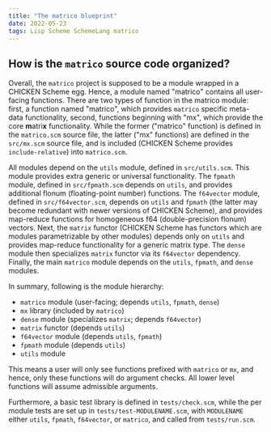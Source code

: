 ```yaml
---
title: "The matrico blueprint"
date: 2022-05-23
tags: Lisp Scheme SchemeLang matrico
---
```


## How is the `matrico` source code organized?

Overall, the `matrico` project is supposed to be a module wrapped in a CHICKEN Scheme egg.
Hence, a module named "matrico" contains all user-facing functions.
There are two types of function in the matrico module:
first, a function named "matrico", which provides `matrico` specific meta-data functionality,
second, functions beginning with "mx", which provide the core **m**atri**x** functionality.
While the former ("matrico" function) is defined in the `matrico.scm` source file,
the latter ("mx" functions) are defined in the `src/mx.scm` source file, and is included (CHICKEN Scheme provides `include-relative`) into `matrico.scm`.

All modules depend on the `utils` module, defined in `src/utils.scm`.
This module provides extra generic or universal functionality.
The `fpmath` module, defined in `src/fpmath.scm` depends on `utils`,
and provides additional flonum (floating-point number) functions.
The `f64vector` module, defined in `src/f64vector.scm`, depends on `utils` and
`fpmath` (the latter may become redundant with newer versions of CHICKEN Scheme),
and provides map-reduce functions for homogeneous f64 (double-precision flonum) vectors.
Next, the `matrix` functor (CHICKEN Scheme has functors which are modules parametrizable by other modules)
depends only on `utils` and provides map-reduce functionality for a generic matrix type.
The `dense` module then specializes `matrix` functor via its `f64vector` dependency.
Finally, the main `matrico` module depends on the `utils`, `fpmath`, and `dense` modules.  

In summary, following is the module hierarchy:
* `matrico` module (user-facing; depends `utils`, `fpmath`, `dense`)
* `mx` library (included by `matrico`)
* `dense` module (specializes `matrix`; depends `f64vector`)
* `matrix` functor (depends `utils`)
* `f64vector` module (depends `utils`, `fpmath`)
* `fpmath` module (depends `utils`)
* `utils` module

This means a user will only see functions prefixed with `matrico` or `mx`, and
hence, only these functions will do argument checks. All lower level functions
will assume admissible arguments.

Furthermore, a basic test library is defined in `tests/check.scm`,
while the per module tests are set up in `tests/test-MODULENAME.scm`,
with `MODULENAME` either `utils`, `fpmath`, `f64vector`, or `matrico`,
and called from `tests/run.scm`. 

